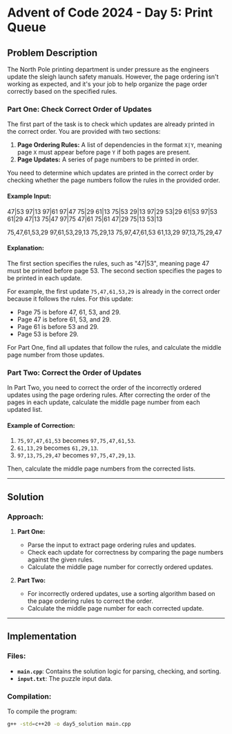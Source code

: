 # Advent of Code 2024 - Day 5: Print Queue

## Problem Description

The North Pole printing department is under pressure as the engineers update the sleigh launch safety manuals. However, the page ordering isn't working as expected, and it's your job to help organize the page order correctly based on the specified rules.

### Part One: Check Correct Order of Updates
The first part of the task is to check which updates are already printed in the correct order. You are provided with two sections:
1. **Page Ordering Rules:** A list of dependencies in the format `X|Y`, meaning page `X` must appear before page `Y` if both pages are present.
2. **Page Updates:** A series of page numbers to be printed in order.

You need to determine which updates are printed in the correct order by checking whether the page numbers follow the rules in the provided order.

#### Example Input:

47|53
97|13
97|61
97|47
75|29
61|13
75|53
29|13
97|29
53|29
61|53
97|53
61|29
47|13
75|47
97|75
47|61
75|61
47|29
75|13
53|13

75,47,61,53,29
97,61,53,29,13
75,29,13
75,97,47,61,53
61,13,29
97,13,75,29,47

#### Explanation:
The first section specifies the rules, such as "47|53", meaning page 47 must be printed before page 53. The second section specifies the pages to be printed in each update.

For example, the first update `75,47,61,53,29` is already in the correct order because it follows the rules. For this update:
- Page 75 is before 47, 61, 53, and 29.
- Page 47 is before 61, 53, and 29.
- Page 61 is before 53 and 29.
- Page 53 is before 29.

For Part One, find all updates that follow the rules, and calculate the middle page number from those updates.

### Part Two: Correct the Order of Updates
In Part Two, you need to correct the order of the incorrectly ordered updates using the page ordering rules. After correcting the order of the pages in each update, calculate the middle page number from each updated list.

#### Example of Correction:
1. `75,97,47,61,53` becomes `97,75,47,61,53`.
2. `61,13,29` becomes `61,29,13`.
3. `97,13,75,29,47` becomes `97,75,47,29,13`.

Then, calculate the middle page numbers from the corrected lists.

---

## Solution

### Approach:
1. **Part One:**
    - Parse the input to extract page ordering rules and updates.
    - Check each update for correctness by comparing the page numbers against the given rules.
    - Calculate the middle page number for correctly ordered updates.

2. **Part Two:**
    - For incorrectly ordered updates, use a sorting algorithm based on the page ordering rules to correct the order.
    - Calculate the middle page number for each corrected update.

---

## Implementation

### Files:
- **`main.cpp`**: Contains the solution logic for parsing, checking, and sorting.
- **`input.txt`**: The puzzle input data.

### Compilation:
To compile the program:

```bash
g++ -std=c++20 -o day5_solution main.cpp
